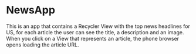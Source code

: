 # NewsApp
This is an app that contains a Recycler View with the top news headlines for US, for each article the user can see the title, a description and an image.
When you click on a View that represents an article, the phone browser opens loading the article URL.
